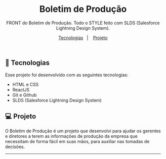 <h1 align="center"> Boletim de Produção </h1>

<p align="center">
FRONT do Boletim de Produção. Todo o STYLE feito com SLDS (Salesforce Lightning Design System). <br/>
</p>

<p align="center">
  <a href="#-tecnologias">Tecnologias</a>&nbsp;&nbsp;&nbsp;|&nbsp;&nbsp;&nbsp;
  <a href="#-projeto">Projeto</a>
</p>

<br>

<!-- <p align="center">
  <img alt="projeto Habits" src=".github/preview.jpg" width="100%">
</p> -->

## 🚀 Tecnologias

Esse projeto foi desenvolvido com as seguintes tecnologias:

- HTML e CSS
- ReactJS
- Git e Github
- SLDS (Salesforce Lightning Design System)

## 💻 Projeto

O Boletim de Produção é um projeto que desenvolvi para ajudar os gerentes e diretores a terem as informações de produção da empresa que necessitam de forma fácil em suas mãos, para auxiliar nas tomadas de decisões.

---
